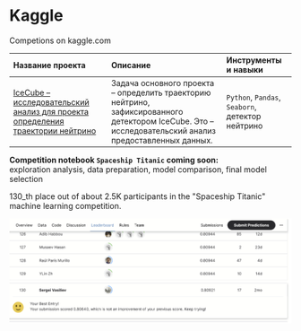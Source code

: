 # Kaggle
Competions on kaggle.com

| Название проекта      | Описание              | Инструменты и навыки      |
|:----------------------|:----------------------|:--------------------------|
| [IceCube – исследовательский анализ для проекта определения траектории нейтрино](https://github.com/Nanobelka/Kaggle/tree/main/IceCube) | Задача основного проекта – определить траекторию нейтрино, зафиксированного детектором IceCube. Это – исследовательский анализ предоставленных данных. | `Python`, `Pandas`, `Seaborn`, детектор нейтрино |


**Competition notebook `Spaceship Titanic` coming soon:**  
exploration analysis, data preparation, model comparison, final model selection

130_th place out of about 2.5K participants in the "Spaceship Titanic" machine learning competition.

![Spaceship Titanic](https://github.com/Nanobelka/Kaggle/blob/main/Spaceship%20Titanic/images/130_th_place.png)
